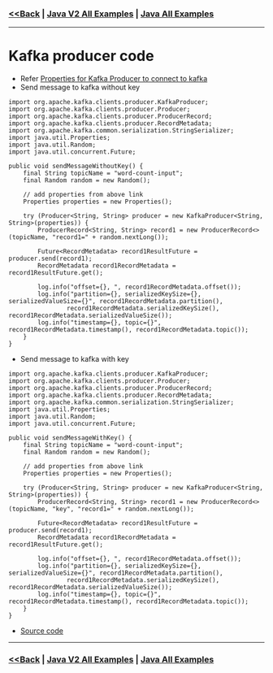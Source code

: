 ### [<<Back](../README.md) | [Java V2 All Examples](https://github.com/avinashbabudonthu/java/blob/master/java-v2/README.md) | [Java All Examples](https://github.com/avinashbabudonthu/java/blob/master/README.md)
------
# Kafka producer code
* Refer [Properties for Kafka Producer to connect to kafka](../../kafka-streams/files/kafka-producer-properties.md)
* Send message to kafka without key
```
import org.apache.kafka.clients.producer.KafkaProducer;
import org.apache.kafka.clients.producer.Producer;
import org.apache.kafka.clients.producer.ProducerRecord;
import org.apache.kafka.clients.producer.RecordMetadata;
import org.apache.kafka.common.serialization.StringSerializer;
import java.util.Properties;
import java.util.Random;
import java.util.concurrent.Future;

public void sendMessageWithoutKey() {
	final String topicName = "word-count-input";
	final Random random = new Random();

	// add properties from above link
	Properties properties = new Properties();

	try (Producer<String, String> producer = new KafkaProducer<String, String>(properties)) {
		ProducerRecord<String, String> record1 = new ProducerRecord<>(topicName, "record1=" + random.nextLong());

		Future<RecordMetadata> record1ResultFuture = producer.send(record1);
		RecordMetadata record1RecordMetadata = record1ResultFuture.get();

		log.info("offset={}, ", record1RecordMetadata.offset());
		log.info("partition={}, serializedKeySize={}, serializedValueSize={}", record1RecordMetadata.partition(),
				record1RecordMetadata.serializedKeySize(), record1RecordMetadata.serializedValueSize());
		log.info("timestamp={}, topic={}", record1RecordMetadata.timestamp(), record1RecordMetadata.topic());
	}
}
```
* Send message to kafka with key
```
import org.apache.kafka.clients.producer.KafkaProducer;
import org.apache.kafka.clients.producer.Producer;
import org.apache.kafka.clients.producer.ProducerRecord;
import org.apache.kafka.clients.producer.RecordMetadata;
import org.apache.kafka.common.serialization.StringSerializer;
import java.util.Properties;
import java.util.Random;
import java.util.concurrent.Future;

public void sendMessageWithKey() {
	final String topicName = "word-count-input";
	final Random random = new Random();

	// add properties from above link
	Properties properties = new Properties();

	try (Producer<String, String> producer = new KafkaProducer<String, String>(properties)) {
		ProducerRecord<String, String> record1 = new ProducerRecord<>(topicName, "key", "record1=" + random.nextLong());

		Future<RecordMetadata> record1ResultFuture = producer.send(record1);
		RecordMetadata record1RecordMetadata = record1ResultFuture.get();

		log.info("offset={}, ", record1RecordMetadata.offset());
		log.info("partition={}, serializedKeySize={}, serializedValueSize={}", record1RecordMetadata.partition(),
				record1RecordMetadata.serializedKeySize(), record1RecordMetadata.serializedValueSize());
		log.info("timestamp={}, topic={}", record1RecordMetadata.timestamp(), record1RecordMetadata.topic());
	}
}
```
* [Source code](../kafka-example-001)
------
### [<<Back](../README.md) | [Java V2 All Examples](https://github.com/avinashbabudonthu/java/blob/master/java-v2/README.md) | [Java All Examples](https://github.com/avinashbabudonthu/java/blob/master/README.md)
